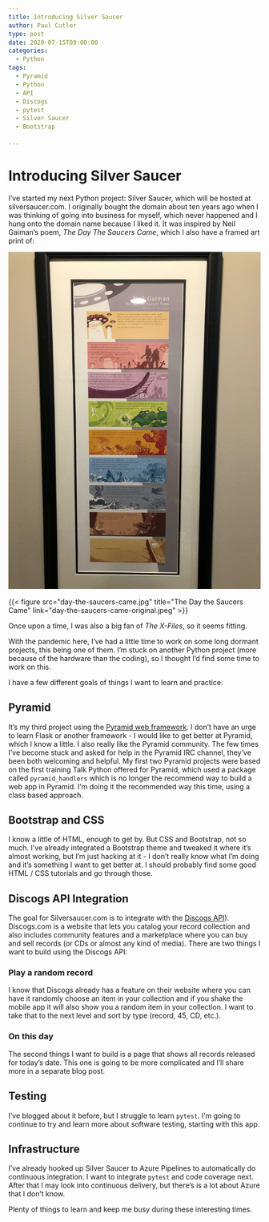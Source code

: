 ```yaml
---
title: Introducing Silver Saucer
author: Paul Cutler
type: post
date: 2020-07-15T09:00:00
categories:
  - Python
tags:
  - Pyramid
  - Python
  - API
  - Discogs
  - pytest
  - Silver Saucer
  - Bootstrap

---
```

# Introducing Silver Saucer
I’ve started my next Python project:  Silver Saucer, which will be hosted at silversaucer.com.  I originally bought the domain about ten years ago when I was thinking of going into business for myself, which never happened and I hung onto the domain name because I liked it.  It was inspired by Neil Gaiman’s poem, *The Day The Saucers Came*, which I also have a framed art print of:

![The Day the Saucers Came](day-the-saucers-came.jpg)

{{< figure src="day-the-saucers-came.jpg" title="The Day the Saucers Came" link="day-the-saucers-came-original.jpeg" >}}

Once upon a time, I was also a big fan of *The X-Files*, so it seems fitting.

With the pandemic here, I’ve had a little time to work on some long dormant projects, this being one of them.  I’m stuck on another Python project (more because of the hardware than the coding), so I thought I’d find some time to work on this.

I have a few different goals of things I want to learn and practice:

## Pyramid

It’s my third project using the [Pyramid web framework](https://www.trypyramid.com).  I don’t have an urge to learn Flask or another framework - I would like to get better at Pyramid, which I know a little.  I also really like the Pyramid community.  The few times I’ve become stuck and asked for help in the Pyramid IRC channel, they’ve been both welcoming and helpful.  My first two Pyramid projects were based on the first training Talk Python offered for Pyramid, which used a package called `pyramid_handlers` which is no longer the recommend way to build a web app in Pyramid.  I’m doing it the recommended way this time, using a class based approach.

## Bootstrap and CSS
I know a little of HTML, enough to get by.  But CSS and Bootstrap, not so much.  I’ve already integrated a Bootstrap theme and tweaked it where it’s almost working, but I’m just hacking at it - I don’t really know what I’m doing and it’s something I want to get better at.  I should probably find some good HTML / CSS tutorials and go through those.

## Discogs API Integration
The goal for Silversaucer.com is to integrate with the [Discogs API](https://www.discogs.com/developers/)).  Discogs.com is a website that lets you catalog your record collection and also includes community features and a marketplace where you can buy and sell records (or CDs or almost any kind of media).  There are two things I want to build using the Discogs API:

### Play a random record
I know that Discogs already has a feature on their website where you can have it randomly choose an item in your collection and if you shake the mobile app it will also show you a random item in your collection.  I want to take that to the next level and sort by type (record, 45, CD, etc.).

### On this day
The second things I want to build is a page that shows all records released for today’s date.  This one is going to be more complicated and I’ll share more in a separate blog post.

## Testing
I’ve blogged about it before, but I struggle to learn `pytest`.  I’m going to continue to try and learn more about software testing, starting with this app.

## Infrastructure
I’ve already hooked up Silver Saucer to Azure Pipelines to automatically do continuous integration.  I want to integrate `pytest` and code coverage next.  After that I may look into continuous delivery, but there’s is a lot about Azure that I don’t know. 

Plenty of things to learn and keep me busy during these interesting times.
